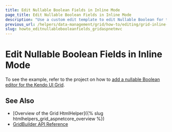 ```yaml
---
title: Edit Nullable Boolean Fields in Inline Mode
page_title: Edit Nullable Boolean Fields in Inline Mode
description: "Use a custom edit template to edit Nullable Boolean for the in-line edit mode of the Grid."
previous_url: /helpers/data-management/grid/how-to/editing/grid-inline-editing-of-nullable-boolean
slug: howto_editnullablebooleanfields_gridaspnetmvc
---
```


# Edit Nullable Boolean Fields in Inline Mode

To see the example, refer to the project on how to [add a nullable Boolean editor for the Kendo UI Grid](https://github.com/telerik/ui-for-aspnet-mvc-examples/tree/master/grid/grid-inline-editing-with-nullable-boolean).

## See Also

* [Overview of the Grid HtmlHelper]({% slug htmlhelpers_grid_aspnetcore_overview %})
* [GridBuilder API Reference](https://docs.telerik.com/aspnet-mvc/api/kendo.mvc.ui.fluent/gridbuilder)
